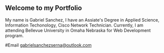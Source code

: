 ## Welcome to my Portfolio

My name is Gabriel Sanchez, I have an Assiate's Degree in Applied Science, Information Techonology, Cisco Network Technician. Currently, I am attending Bellevue University in Omaha Nebraska for Web Development program. 

#Email 
gabrielsanchezserna@outlook.com
